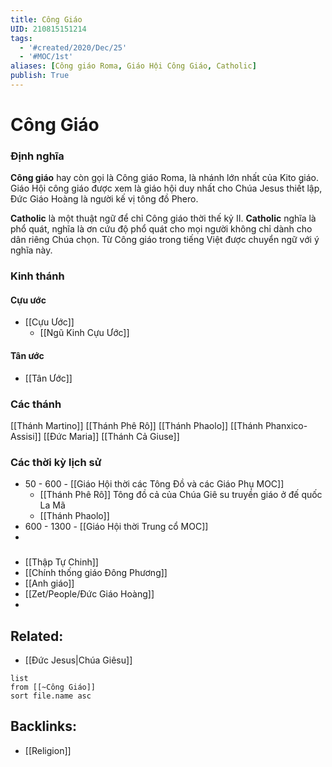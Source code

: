 ```yaml
---
title: Công Giáo
UID: 210815151214
tags:
  - '#created/2020/Dec/25'
  - '#MOC/1st'
aliases: [Công giáo Roma, Giáo Hội Công Giáo, Catholic]
publish: True
---
```

# Công Giáo

### Định nghĩa
**Công giáo** hay còn gọi là Công giáo Roma, là nhánh lớn nhất của Kito giáo. Giáo Hội công giáo được xem là giáo hội duy nhất cho Chúa Jesus thiết lập, Đức Giáo Hoàng là người kế vị tông đồ Phero.

**Catholic** là một thuật ngữ để chỉ Công giáo thời thế kỷ II. **Catholic** nghĩa là phổ quát, nghĩa là ơn cứu độ phổ quát cho mọi người không chỉ dành cho dân riêng Chúa chọn. Từ Công giáo trong tiếng Việt được chuyển ngữ với ý nghĩa này.

### Kinh thánh
#### Cựu ước
- [[Cựu Ước]]
	- [[Ngũ Kinh Cựu Ước]]

#### Tân ước
- [[Tân Ước]]


### Các thánh
[[Thánh Martino]]
[[Thánh Phê Rô]]
[[Thánh Phaolo]]
[[Thánh Phanxico-Assisi]]
[[Đức Maria]]
[[Thánh Cả Giuse]]

### Các thời kỳ lịch sử
- 50 - 600 - [[Giáo Hội thời các Tông Đồ và các Giáo Phụ MOC]]
	- [[Thánh Phê Rô]] Tông đồ cả của Chúa Giê su truyền giáo ở đế quốc La Mã
	- [[Thánh Phaolo]] 
- 600 - 1300 - [[Giáo Hội thời Trung cổ MOC]]
- 

### 
- [[Thập Tự Chinh]]
- [[Chính thống giáo Đông Phương]]
- [[Anh giáo]]
- [[Zet/People/Đức Giáo Hoàng]]
- 
## Related:
- [[Đức Jesus|Chúa Giêsu]]

```dataview
list
from [[~Công Giáo]]
sort file.name asc
```

## Backlinks:
- [[Religion]]
